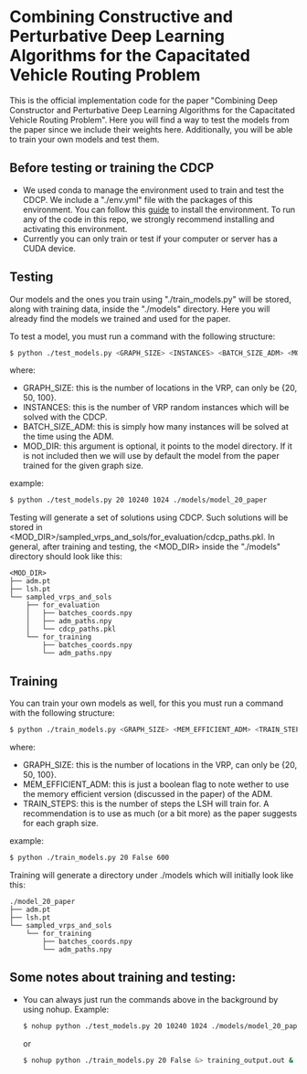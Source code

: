 # Combining Constructive and Perturbative Deep Learning Algorithms for the Capacitated Vehicle Routing Problem

This is the official implementation code for the paper "Combining Deep Constructor and Perturbative Deep Learning Algorithms for the Capacitated Vehicle Routing Problem". Here you will find a way to test the models from the paper since we include their weights here. Additionally, you will be able to train your own models and test them.

## Before testing or training the CDCP
* We used conda to manage the environment used to train and test the CDCP. We include a "./env.yml" file with the packages of this environment. You can follow this [guide](https://docs.conda.io/projects/conda/en/latest/user-guide/tasks/manage-environments.html#creating-an-environment-from-an-environment-yml-file) to install the environment. To run any of the code in this repo, we strongly recommend installing and activating this environment.
* Currently you can only train or test if your computer or server has a CUDA device.

## Testing
Our models and the ones you train using "./train_models.py" will be stored, along with training data, inside the "./models" directory. Here you will already find the models we trained and used for the paper.

To test a model, you must run a command with the following structure:

```bash
$ python ./test_models.py <GRAPH_SIZE> <INSTANCES> <BATCH_SIZE_ADM> <MOD_DIR>
```
where:

* GRAPH_SIZE: this is the number of locations in the VRP, can only be {20, 50, 100}.
* INSTANCES: this is the number of VRP random instances which will be solved with the CDCP.
* BATCH_SIZE_ADM: this is simply how many instances will be solved at the time using the ADM.
* MOD_DIR: this argument is optional, it points to the model directory. If it is not included then we will use by default the model from the paper trained for the given graph size. 

example:
```bash
$ python ./test_models.py 20 10240 1024 ./models/model_20_paper
```

Testing will generate a set of solutions using CDCP. Such solutions will be stored in <MOD_DIR>/sampled_vrps_and_sols/for_evaluation/cdcp_paths.pkl. In general, after training and testing, the <MOD_DIR> inside the "./models" directory should look like this:

```
<MOD_DIR>
├── adm.pt
├── lsh.pt
└── sampled_vrps_and_sols
    ├── for_evaluation
    │   ├── batches_coords.npy
    │   ├── adm_paths.npy
    │   └── cdcp_paths.pkl
    └── for_training
        ├── batches_coords.npy
        └── adm_paths.npy
```

## Training
You can train your own models as well, for this you must run a command with the following structure:
```bash
$ python ./train_models.py <GRAPH_SIZE> <MEM_EFFICIENT_ADM> <TRAIN_STEPS>
```
where:
* GRAPH_SIZE: this is the number of locations in the VRP, can only be {20, 50, 100}.
* MEM_EFFICIENT_ADM: this is just a boolean flag to note wether to use the memory efficient version (discussed in the paper) of the ADM.
* TRAIN_STEPS: this is the number of steps the LSH will train for. A recommendation is to use as much (or a bit more) as the paper suggests for each graph size.

example:
```bash
$ python ./train_models.py 20 False 600
```

Training will generate a directory under ./models which will initially look like this:
```
./model_20_paper
├── adm.pt
├── lsh.pt
└── sampled_vrps_and_sols
    └── for_training
        ├── batches_coords.npy
        └── adm_paths.npy
```


## Some notes about training and testing:
* You can always just run the commands above in the background by using nohup. Example:
    ```bash
    $ nohup python ./test_models.py 20 10240 1024 ./models/model_20_paper &> testing_output.out &
    ```

    or

    ```bash
    $ nohup python ./train_models.py 20 False &> training_output.out &
    ```
